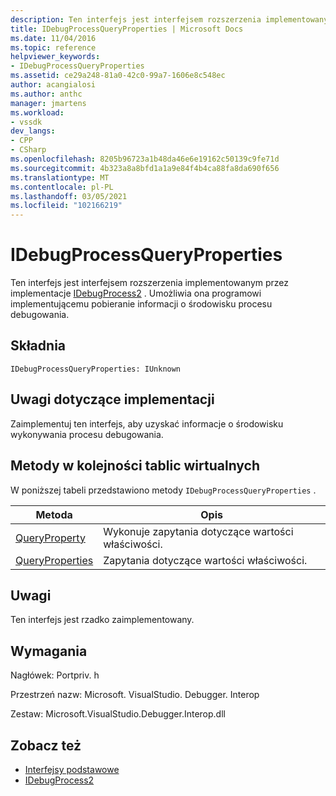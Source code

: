 ```yaml
---
description: Ten interfejs jest interfejsem rozszerzenia implementowanym przez implementacje IDebugProcess2.
title: IDebugProcessQueryProperties | Microsoft Docs
ms.date: 11/04/2016
ms.topic: reference
helpviewer_keywords:
- IDebugProcessQueryProperties
ms.assetid: ce29a248-81a0-42c0-99a7-1606e8c548ec
author: acangialosi
ms.author: anthc
manager: jmartens
ms.workload:
- vssdk
dev_langs:
- CPP
- CSharp
ms.openlocfilehash: 8205b96723a1b48da46e6e19162c50139c9fe71d
ms.sourcegitcommit: 4b323a8a8bfd1a1a9e84f4b4ca88fa8da690f656
ms.translationtype: MT
ms.contentlocale: pl-PL
ms.lasthandoff: 03/05/2021
ms.locfileid: "102166219"
---
```

# <a name="idebugprocessqueryproperties"></a>IDebugProcessQueryProperties
Ten interfejs jest interfejsem rozszerzenia implementowanym przez implementacje [IDebugProcess2](../../../extensibility/debugger/reference/idebugprocess2.md) . Umożliwia ona programowi implementującemu pobieranie informacji o środowisku procesu debugowania.

## <a name="syntax"></a>Składnia

```
IDebugProcessQueryProperties: IUnknown
```

## <a name="notes-for-implementers"></a>Uwagi dotyczące implementacji
 Zaimplementuj ten interfejs, aby uzyskać informacje o środowisku wykonywania procesu debugowania.

## <a name="methods-in-vtable-order"></a>Metody w kolejności tablic wirtualnych
 W poniższej tabeli przedstawiono metody `IDebugProcessQueryProperties` .

|Metoda|Opis|
|------------|-----------------|
|[QueryProperty](../../../extensibility/debugger/reference/idebugprocessqueryproperties-queryproperty.md)|Wykonuje zapytania dotyczące wartości właściwości.|
|[QueryProperties](../../../extensibility/debugger/reference/idebugprocessqueryproperties-queryproperties.md)|Zapytania dotyczące wartości właściwości.|

## <a name="remarks"></a>Uwagi
 Ten interfejs jest rzadko zaimplementowany.

## <a name="requirements"></a>Wymagania
 Nagłówek: Portpriv. h

 Przestrzeń nazw: Microsoft. VisualStudio. Debugger. Interop

 Zestaw: Microsoft.VisualStudio.Debugger.Interop.dll

## <a name="see-also"></a>Zobacz też
- [Interfejsy podstawowe](../../../extensibility/debugger/reference/core-interfaces.md)
- [IDebugProcess2](../../../extensibility/debugger/reference/idebugprocess2.md)
